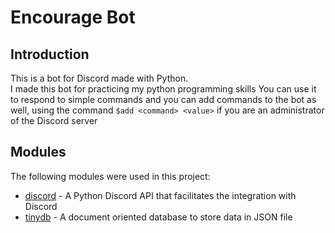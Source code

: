 # Encourage Bot

## Introduction

This is a bot for Discord made with Python.\
I made this bot for practicing my python programming skills
You can use it to respond to simple commands and you can add commands to the bot as well, using the command `$add <command> <value>`
if you are an administrator of the Discord server

## Modules

The following modules were used in this project:

* [discord](https://pypi.org/project/discord.py/) - A Python Discord API that facilitates the integration with Discord
* [tinydb](https://tinydb.readthedocs.io/en/latest/) - A document oriented database to store data in JSON file
